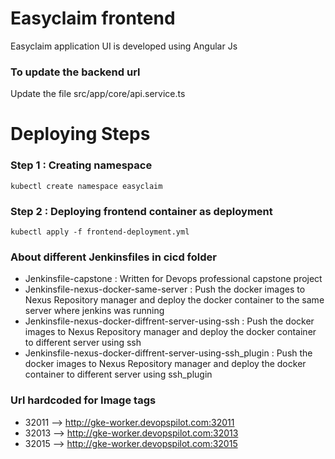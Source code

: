 # Easyclaim frontend
Easyclaim application UI is developed using Angular Js

### To update the backend url
Update the file src/app/core/api.service.ts

# Deploying Steps
### Step 1 : Creating namespace
```
kubectl create namespace easyclaim
```

### Step 2 : Deploying frontend container as deployment
```
kubectl apply -f frontend-deployment.yml
```
### About different Jenkinsfiles in cicd folder
* Jenkinsfile-capstone : Written for Devops professional capstone project
* Jenkinsfile-nexus-docker-same-server : Push the docker images to Nexus Repository manager and deploy the docker container to the same server where jenkins was running
* Jenkinsfile-nexus-docker-diffrent-server-using-ssh : Push the docker images to Nexus Repository manager and deploy the docker container to different server using ssh
* Jenkinsfile-nexus-docker-diffrent-server-using-ssh_plugin : Push the docker images to Nexus Repository manager and deploy the docker container to different server using ssh_plugin


### Url hardcoded for Image tags
* 32011 --> http://gke-worker.devopspilot.com:32011
* 32013 --> http://gke-worker.devopspilot.com:32013
* 32015 --> http://gke-worker.devopspilot.com:32015
